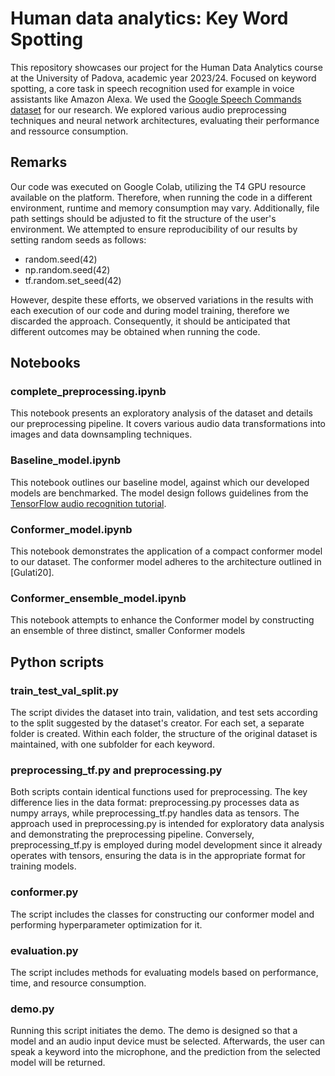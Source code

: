 # Human data analytics: Key Word Spotting
This repository showcases our project for the Human Data Analytics course at the University of Padova, academic year 2023/24. Focused on keyword spotting, a core task in speech recognition used for example in voice assistants like Amazon Alexa. We used the [Google Speech Commands dataset](https://www.tensorflow.org/datasets/catalog/speech_commands) for our research. We explored various audio preprocessing techniques and neural network architectures, evaluating their performance and ressource consumption.

## Remarks
Our code was executed on Google Colab, utilizing the T4 GPU resource available on the platform. Therefore, when running the code in a different environment, runtime and memory consumption may vary. Additionally, file path settings should be adjusted to fit the structure of the user's environment. We attempted to ensure reproducibility of our results by setting random seeds as follows:

- random.seed(42)
- np.random.seed(42)
- tf.random.set_seed(42)

However, despite these efforts, we observed variations in the results with each execution of our code and during model training, therefore we discarded the approach. Consequently, it should be anticipated that different outcomes may be obtained when running the code.

## Notebooks

### complete_preprocessing.ipynb
This notebook presents an exploratory analysis of the dataset and details our preprocessing pipeline. It covers various audio data transformations into images and data downsampling techniques.

### Baseline_model.ipynb
This notebook outlines our baseline model, against which our developed models are benchmarked. The model design follows guidelines from the [TensorFlow audio recognition tutorial](https://www.tensorflow.org/tutorials/audio/simple_audio).

### Conformer_model.ipynb
This notebook demonstrates the application of a compact conformer model to our dataset. The conformer model adheres to the architecture outlined in [Gulati20].

### Conformer_ensemble_model.ipynb
This notebook attempts to enhance the Conformer model by constructing an ensemble of three distinct, smaller Conformer models

## Python scripts

### train_test_val_split.py
The script divides the dataset into train, validation, and test sets according to the split suggested by the dataset's creator. For each set, a separate folder is created. Within each folder, the structure of the original dataset is maintained, with one subfolder for each keyword.

### preprocessing_tf.py and preprocessing.py
Both scripts contain identical functions used for preprocessing. The key difference lies in the data format: preprocessing.py processes data as numpy arrays, while preprocessing_tf.py handles data as tensors. The approach used in preprocessing.py is intended for exploratory data analysis and demonstrating the preprocessing pipeline. Conversely, preprocessing_tf.py is employed during model development since it already operates with tensors, ensuring the data is in the appropriate format for training models.

### conformer.py
The script includes the classes for constructing our conformer model and performing hyperparameter optimization for it.

### evaluation.py
The script includes methods for evaluating models based on performance, time, and resource consumption.

### demo.py
Running this script initiates the demo. The demo is designed so that a model and an audio input device must be selected. Afterwards, the user can speak a keyword into the microphone, and the prediction from the selected model will be returned.
